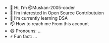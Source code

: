 - 👋 Hi, I’m @Muskan-2005-coder
- 👀 I’m interested in Open Source Contributuion
- 🌱 I’m currently learning DSA
- 📫 How to reach me From this account
- 😄 Pronouns: ...
- ⚡ Fun fact: ...

<!---
Muskan-2005-coder/Muskan-2005-coder is a ✨ special ✨ repository because its `README.md` (this file) appears on your GitHub profile.
You can click the Preview link to take a look at your changes.
--->
